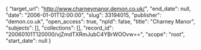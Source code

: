 {
  "target_url": "http://www.charneymanor.demon.co.uk/", 
  "end_date": null, 
  "date": "2006-01-01T12:00:00", 
  "slug": 33194015, 
  "publisher": "demon.co.uk", 
  "open_access": true, 
  "npld": false, 
  "title": "Charney Manor", 
  "subjects": [], 
  "collections": [], 
  "record_id": "20060101T120000/vjZmdTXRmJubC4YBrWOOvw==", 
  "scope": "root", 
  "start_date": null
}

